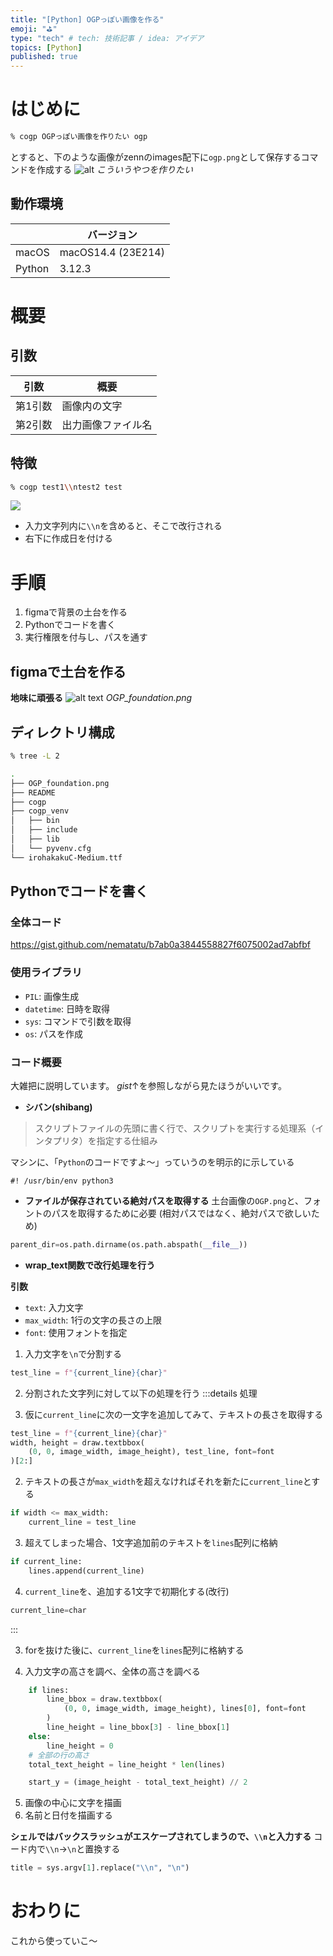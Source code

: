 ```yaml
---
title: "[Python] OGPっぽい画像を作る"
emoji: "⛳"
type: "tech" # tech: 技術記事 / idea: アイデア
topics: [Python]
published: true 
---
```

# はじめに
```bash
% cogp OGPっぽい画像を作りたい ogp
```
とすると、下のような画像がzennのimages配下に`ogp.png`として保存するコマンドを作成する
![alt](/images/ogp.png)
*こういうやつを作りたい*

## 動作環境
||バージョン|
|----|----|
|macOS| macOS14.4 (23E214)|
|Python|3.12.3|

# 概要
## 引数
|引数|概要|
|----|----|
|第1引数|画像内の文字|
|第2引数|出力画像ファイル名|
## 特徴
```bash
% cogp test1\\ntest2 test
```
![](/images/test.png)
* 入力文字列内に`\\n`を含めると、そこで改行される
* 右下に作成日を付ける
# 手順
1. figmaで背景の土台を作る
2. Pythonでコードを書く
3. 実行権限を付与し、パスを通す
## figmaで土台を作る

**地味に頑張る**
![alt text](/images/figma.png)
*OGP_foundation.png*
## ディレクトリ構成
```bash
% tree -L 2        

.
├── OGP_foundation.png
├── README
├── cogp
├── cogp_venv
│   ├── bin
│   ├── include
│   ├── lib
│   └── pyvenv.cfg
└── irohakakuC-Medium.ttf
```

## Pythonでコードを書く

### 全体コード

https://gist.github.com/nematatu/b7ab0a3844558827f6075002ad7abfbf
### 使用ライブラリ
* `PIL`: 画像生成
* `datetime`: 日時を取得
* `sys`: コマンドで引数を取得
* `os`: パスを作成
### コード概要
大雑把に説明しています。
*gist*↑を参照しながら見たほうがいいです。
* **シバン(shibang)**
> スクリプトファイルの先頭に書く行で、スクリプトを実行する処理系（インタプリタ）を指定する仕組み

マシンに、「`Python`のコードですよ〜」っていうのを明示的に示している
```
#! /usr/bin/env python3
```
* **ファイルが保存されている絶対パスを取得する**
土台画像の`OGP.png`と、フォントのパスを取得するために必要
(相対パスではなく、絶対パスで欲しいため)
```python
parent_dir=os.path.dirname(os.path.abspath(__file__))
```
* **wrap_text関数で改行処理を行う**

**引数**
* `text`: 入力文字
* `max_width`: 1行の文字の長さの上限
* `font`: 使用フォントを指定

1. 入力文字を`\n`で分割する
```python
test_line = f"{current_line}{char}"
```

2. 分割された文字列に対して以下の処理を行う
:::details 処理

1. 仮に`current_line`に次の一文字を追加してみて、テキストの長さを取得する
```python
test_line = f"{current_line}{char}"
width, height = draw.textbbox(
    (0, 0, image_width, image_height), test_line, font=font
)[2:]
```
2. テキストの長さが`max_width`を超えなければそれを新たに`current_line`とする
```python
if width <= max_width:
    current_line = test_line
```
3. 超えてしまった場合、1文字追加前のテキストを`lines`配列に格納
```python
if current_line:
    lines.append(current_line)
```
4. `current_line`を、追加する1文字で初期化する(改行)
```python
current_line=char
```
:::

3. forを抜けた後に、`current_line`を`lines`配列に格納する

4. 入力文字の高さを調べ、全体の高さを調べる
```python
    if lines:
        line_bbox = draw.textbbox(
            (0, 0, image_width, image_height), lines[0], font=font
        )
        line_height = line_bbox[3] - line_bbox[1]
    else:
        line_height = 0
    # 全部の行の高さ
    total_text_height = line_height * len(lines)

    start_y = (image_height - total_text_height) // 2
```
5. 画像の中心に文字を描画
6. 名前と日付を描画する

**シェルではバックスラッシュがエスケープされてしまうので、`\\n`と入力する**
コード内で`\\n`→`\n`と置換する
```python
title = sys.argv[1].replace("\\n", "\n")
```

# おわりに
これから使っていこ〜